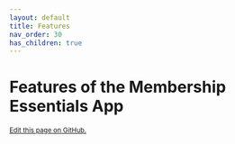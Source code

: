 ```yaml
---
layout: default
title: Features
nav_order: 30
has_children: true
---
```

# Features of the Membership Essentials App

<footer>
   <a href="https://github.com/SFDO-Community-Sprints/MembershipSchemaAndBenefits-Documentation/edit/main/docs/Features/index.md" style="font-size: smaller;">Edit this page on GitHub.</a>
</footer>
